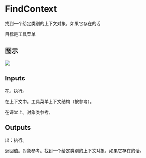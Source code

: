 # FindContext

找到一个给定类别的上下文对象，如果它存在的话

目标是工具菜单

## 图示

![]($-20221218-21133690.png)

## Inputs

在。执行。

在上下文中。工具菜单上下文结构（按参考）。

在课堂上。对象类参考。  

## Outputs

出：执行。

返回值。对象参考。找到一个给定类别的上下文对象，如果它存在的话。
